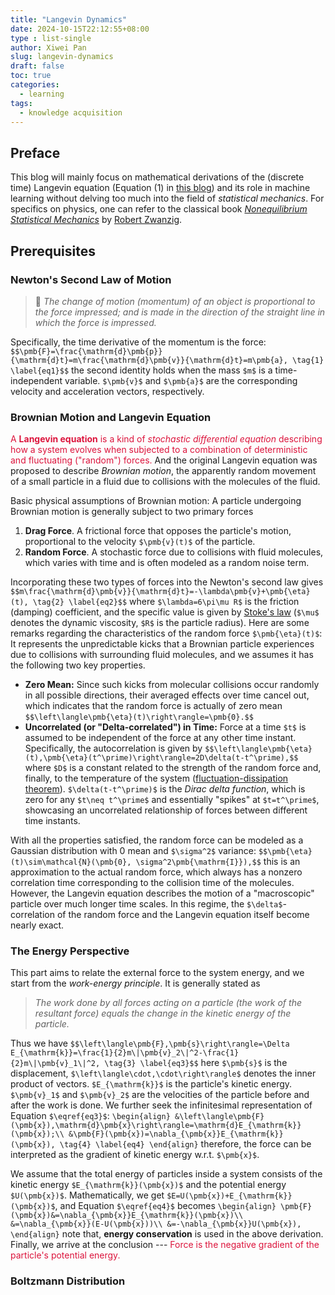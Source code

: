 ```yaml
---
title: "Langevin Dynamics"
date: 2024-10-15T22:12:55+08:00
type : list-single
author: Xiwei Pan
slug: langevin-dynamics
draft: false
toc: true
categories:
  - learning
tags:
  - knowledge acquisition
---
```

## Preface
This blog will mainly focus on mathematical derivations of the (discrete time) Langevin equation (Equation (1) in [this blog](https://xiweipan.com/en/2024/07/15/diffusion-model-score/)) and its role in machine learning without delving too much into the field of *statistical mechanics*. For specifics on physics, one can refer to the classical book [*Nonequilibrium Statistical Mechanics*](https://en.wikipedia.org/wiki/Robert_Zwanzig) by [Robert Zwanzig](https://en.wikipedia.org/wiki/Robert_Zwanzig).

## Prerequisites
### Newton's Second Law of Motion
> &#128314; <i>The change of motion (momentum) of an object is proportional to the force impressed; and is made in the direction of the straight line in which the force is impressed.</i>

Specifically, the time derivative of the momentum is the force:
`$$\pmb{F}=\frac{\mathrm{d}\pmb{p}}{\mathrm{d}t}=m\frac{\mathrm{d}\pmb{v}}{\mathrm{d}t}=m\pmb{a}, \tag{1} \label{eq1}$$`
the second identity holds when the mass `$m$` is a time-independent variable. `$\pmb{v}$` and `$\pmb{a}$` are the corresponding velocity and acceleration vectors, respectively.

### Brownian Motion and Langevin Equation
<font color=Crimson>A **Langevin equation** is a kind of *stochastic differential equation* describing how a system evolves when subjected to a combination of deterministic and fluctuating ("random") forces.</font> And the original Langevin equation was proposed to describe *Brownian motion*, the apparently random movement of a small particle in a fluid due to collisions with the molecules of the fluid.

Basic physical assumptions of Brownian motion:
A particle undergoing Brownian motion is generally subject to two primary forces
1. **Drag Force**. A frictional force that opposes the particle's motion, proportional to the velocity `$\pmb{v}(t)$` of the particle.
2. **Random Force**. A stochastic force due to collisions with fluid molecules, which varies with time and is often modeled as a random noise term.

Incorporating these two types of forces into the Newton's second law gives
`$$m\frac{\mathrm{d}\pmb{v}}{\mathrm{d}t}=-\lambda\pmb{v}+\pmb{\eta}(t), \tag{2} \label{eq2}$$`
where `$\lambda=6\pi\mu R$` is the friction (damping) coefficient, and the specific value is given by [Stoke's law](https://en.wikipedia.org/wiki/Stokes%27_law) (`$\mu$` denotes the dynamic viscosity, `$R$` is the particle radius). Here are some remarks regarding the characteristics of the random force `$\pmb{\eta}(t)$`:
It represents the unpredictable kicks that a Brownian particle experiences due to collisions with surrounding fluid molecules, and we assumes it has the following two key properties.
- **Zero Mean:** Since such kicks from molecular collisions occur randomly in all possible directions, their averaged effects over time cancel out, which indicates that the random force is actually of zero mean
`$$\left\langle\pmb{\eta}(t)\right\rangle=\pmb{0}.$$`
- **Uncorrelated (or "Delta-correlated") in Time:** Force at a time `$t$` is assumed to be independent of the force at any other time instant. Specifically, the autocorrelation is given by
`$$\left\langle\pmb{\eta}(t),\pmb{\eta}(t^\prime)\right\rangle=2D\delta(t-t^\prime),$$`
where `$D$` is a constant related to the strength of the random force and, finally, to the temperature of the system ([fluctuation-dissipation theorem](https://en.wikipedia.org/wiki/Fluctuation%E2%80%93dissipation_theorem)). `$\delta(t-t^\prime)$` is the *Dirac delta function*, which is zero for any `$t\neq t^\prime$` and essentially "spikes" at `$t=t^\prime$`, showcasing an uncorrelated relationship of forces between different time instants.

With all the properties satisfied, the random force can be modeled as a Gaussian distribution with 0 mean and `$\sigma^2$` variance:
`$$\pmb{\eta}(t)\sim\mathcal{N}(\pmb{0}, \sigma^2\pmb{\mathrm{I}}),$$`
this is an approximation to the actual random force, which always has a nonzero correlation time corresponding to the collision time of the molecules. However, the Langevin equation describes the motion of a "macroscopic" particle over much longer time scales. In this regime, the `$\delta$`-correlation of the random force and the Langevin equation itself become nearly exact.

### The Energy Perspective
This part aims to relate the external force to the system energy, and we start from the *work-energy principle*. It is generally stated as
> <i>The work done by all forces acting on a particle (the work of the resultant force) equals the change in the kinetic energy of the particle.</i>

Thus we have
`$$\left\langle\pmb{F},\pmb{s}\right\rangle=\Delta E_{\mathrm{k}}=\frac{1}{2}m\|\pmb{v}_2\|^2-\frac{1}{2}m\|\pmb{v}_1\|^2, \tag{3} \label{eq3}$$`
here `$\pmb{s}$` is the displacement, `$\left\langle\cdot,\cdot\right\rangle$` denotes the inner product of vectors. `$E_{\mathrm{k}}$` is the particle's kinetic energy. `$\pmb{v}_1$` and `$\pmb{v}_2$` are the velocities of the particle before and after the work is done. We further seek the infinitesimal representation of Equation `$\eqref{eq3}$`:
`\begin{align}
&\left\langle\pmb{F}(\pmb{x}),\mathrm{d}\pmb{x}\right\rangle=\mathrm{d}E_{\mathrm{k}}(\pmb{x});\\
&\pmb{F}(\pmb{x})=\nabla_{\pmb{x}}E_{\mathrm{k}}(\pmb{x}), \tag{4} \label{eq4}
\end{align}`
therefore, the force can be interpreted as the gradient of kinetic energy w.r.t. `$\pmb{x}$`.

We assume that the total energy of particles inside a system consists of the kinetic energy `$E_{\mathrm{k}}(\pmb{x})$` and the potential energy `$U(\pmb{x})$`. Mathematically, we get `$E=U(\pmb{x})+E_{\mathrm{k}}(\pmb{x})$`, and Equation `$\eqref{eq4}$` becomes
`\begin{align}
\pmb{F}(\pmb{x})&=\nabla_{\pmb{x}}E_{\mathrm{k}}(\pmb{x})\\
&=\nabla_{\pmb{x}}(E-U(\pmb{x}))\\
&=-\nabla_{\pmb{x}}U(\pmb{x}),
\end{align}`
note that, **energy conservation** is used in the above derivation. Finally, we arrive at the conclusion --- <font color=Crimson>Force is the negative gradient of the particle's potential energy.</font>

### Boltzmann Distribution
